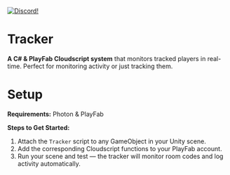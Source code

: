 <a href="https://discord.gg/CsMdeERN57"><img src="https://img.shields.io/badge/discord-brightgreen.svg?style=for-the-badge&logo=discord&colorA=23272a&colorB=7289da" alt="Discord!"></a>

# Tracker
**A C# & PlayFab Cloudscript system** that monitors tracked players in real-time. Perfect for monitoring activity or just tracking them.

# Setup
**Requirements:** Photon & PlayFab  

**Steps to Get Started:**
1. Attach the `Tracker` script to any GameObject in your Unity scene.
2. Add the corresponding Cloudscript functions to your PlayFab account.
3. Run your scene and test — the tracker will monitor room codes and log activity automatically.
